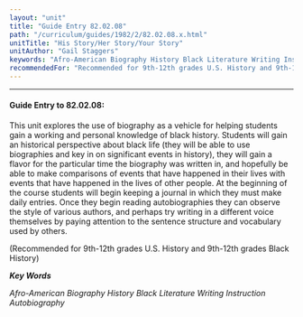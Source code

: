 ```yaml
---
layout: "unit"
title: "Guide Entry 82.02.08"
path: "/curriculum/guides/1982/2/82.02.08.x.html"
unitTitle: "His Story/Her Story/Your Story"
unitAuthor: "Gail Staggers"
keywords: "Afro-American Biography History Black Literature Writing Instruction Autobiography"
recommendedFor: "Recommended for 9th-12th grades U.S. History and 9th-12th grades Black History"
---
```

<body>
<hr/>
 <h4>
  Guide Entry to 82.02.08:
 </h4>
 This unit explores the use of biography as a vehicle for helping students gain a working and personal knowledge of black history. Students will gain an historical perspective about black life (they will be able to use biographies and key in on significant events in history), they will gain a flavor for the particular time the biography was written in, and hopefully be able to make comparisons of events that have happened in their lives with events that have happened in the lives of other people.  At the beginning of the course students will begin keeping a journal in which they must make daily entries.  Once they begin reading autobiographies they can observe the style of various authors, and perhaps try writing in a different voice themselves by paying attention to the sentence structure and vocabulary used by others.
 <p>
  (Recommended for 9th-12th grades U.S. History and 9th-12th grades Black History)
 </p>
<p>
  <b>
   <i>
    Key Words
   </i>
  </b>
  <br/>
 </p>
 <p>
  <i>
   Afro-American Biography History Black Literature Writing Instruction Autobiography
  </i>
 </p>

</body>